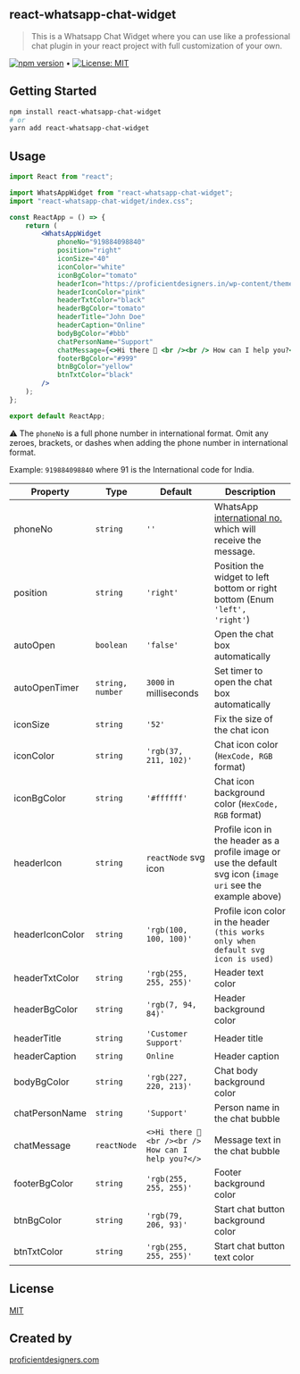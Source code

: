 ## react-whatsapp-chat-widget

> This is a Whatsapp Chat Widget where you can use like a professional chat plugin in your react project with full customization of your own.

[![npm version](https://badge.fury.io/js/react-whatsapp-chat-widget.svg)](https://www.npmjs.com/package/react-whatsapp-chat-widget) &bull; [![License: MIT](https://img.shields.io/badge/License-MIT-yellow.svg)](https://github.com/proficientdesigners/react-whatsapp-chat-widget/blob/master/LICENSE)

## Getting Started

```bash
npm install react-whatsapp-chat-widget
# or
yarn add react-whatsapp-chat-widget
```

## Usage

```jsx
import React from "react";

import WhatsAppWidget from "react-whatsapp-chat-widget";
import "react-whatsapp-chat-widget/index.css";

const ReactApp = () => {
	return (
		<WhatsAppWidget
			phoneNo="919884098840"
			position="right"
			iconSize="40"
			iconColor="white"
			iconBgColor="tomato"
			headerIcon="https://proficientdesigners.in/wp-content/themes/pd/img/logo-new.png"
			headerIconColor="pink"
			headerTxtColor="black"
			headerBgColor="tomato"
			headerTitle="John Doe"
			headerCaption="Online"
			bodyBgColor="#bbb"
			chatPersonName="Support"
			chatMessage={<>Hi there 👋 <br /><br /> How can I help you?</>}
			footerBgColor="#999"
			btnBgColor="yellow"
			btnTxtColor="black"
		/>
	);
};

export default ReactApp;
```

⚠️ The `phoneNo` is a full phone number in international format. Omit any zeroes, brackets, or dashes when adding the phone number in international format.

Example: `919884098840` where 91 is the International code for India.


| Property        | Type             | Default                                            | Description                                                                                                                                      |
| --------------- | ---------------- | -------------------------------------------------- | ------------------------------------------------------------------------------------------------------------------------------------------------ |
| phoneNo         | `string`         | `''`                                               | WhatsApp [international no.](https://faq.whatsapp.com/general/contacts/how-to-add-an-international-phone-number) which will receive the message. |
| position        | `string`         | `'right'`                                          | Position the widget to left bottom or right bottom (Enum `'left', 'right'`)                                                                      |
| autoOpen        | `boolean`        | `'false'`                                          | Open the chat box automatically                                                                                                                  |
| autoOpenTimer   | `string, number` | `3000` in milliseconds                             | Set timer to open the chat box automatically                                                                                                     |
| iconSize        | `string`         | `'52'`                                             | Fix the size of the chat icon                                                                                                                    |
| iconColor       | `string`         | `'rgb(37, 211, 102)'`                              | Chat icon color (`HexCode, RGB` format)                                                                                                          |
| iconBgColor     | `string`         | `'#ffffff'`                                        | Chat icon background color (`HexCode, RGB` format)                                                                                               |
| headerIcon      | `string`         | `reactNode` svg icon                               | Profile icon in the header as a profile image or use the default svg icon (`image uri` see the example above)                                    |
| headerIconColor | `string`         | `'rgb(100, 100, 100)'`                             | Profile icon color in the header `(this works only when default svg icon is used)`                                                               |
| headerTxtColor  | `string`         | `'rgb(255, 255, 255)'`                             | Header text color                                                                                                                                |
| headerBgColor   | `string`         | `'rgb(7, 94, 84)'`                                 | Header background color                                                                                                                          |
| headerTitle     | `string`         | `'Customer Support'`                               | Header title                                                                                                                                     |
| headerCaption   | `string`         | `Online`                                           | Header caption                                                                                                                                   |
| bodyBgColor     | `string`         | `'rgb(227, 220, 213)'`                             | Chat body background color                                                                                                                       |
| chatPersonName  | `string`         | `'Support'`                                        | Person name in the chat bubble                                                                                                                   |
| chatMessage     | `reactNode`      | `<>Hi there 👋 <br /><br /> How can I help you?</>` | Message text in the chat bubble                                                                                                                  |
| footerBgColor   | `string`         | `'rgb(255, 255, 255)'`                             | Footer background color                                                                                                                          |
| btnBgColor      | `string`         | `'rgb(79, 206, 93)'`                               | Start chat button background color                                                                                                               |
| btnTxtColor     | `string`         | `'rgb(255, 255, 255)'`                             | Start chat button text color                                                                                                                     |


## License

[MIT](https://github.com/proficientdesigners/react-whatsapp-chat-widget/blob/master/LICENSE)

## Created by

[proficientdesigners.com](https://proficientdesigners.com/)